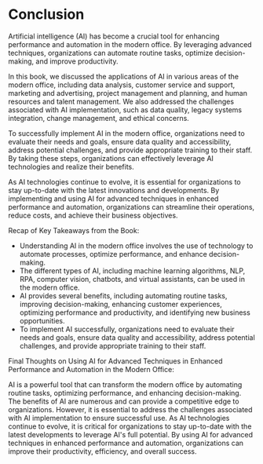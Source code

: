 # Conclusion

Artificial intelligence (AI) has become a crucial tool for enhancing performance and automation in the modern office. By leveraging advanced techniques, organizations can automate routine tasks, optimize decision-making, and improve productivity.

In this book, we discussed the applications of AI in various areas of the modern office, including data analysis, customer service and support, marketing and advertising, project management and planning, and human resources and talent management. We also addressed the challenges associated with AI implementation, such as data quality, legacy systems integration, change management, and ethical concerns.

To successfully implement AI in the modern office, organizations need to evaluate their needs and goals, ensure data quality and accessibility, address potential challenges, and provide appropriate training to their staff. By taking these steps, organizations can effectively leverage AI technologies and realize their benefits.

As AI technologies continue to evolve, it is essential for organizations to stay up-to-date with the latest innovations and developments. By implementing and using AI for advanced techniques in enhanced performance and automation, organizations can streamline their operations, reduce costs, and achieve their business objectives.

Recap of Key Takeaways from the Book:

* Understanding AI in the modern office involves the use of technology to automate processes, optimize performance, and enhance decision-making.
* The different types of AI, including machine learning algorithms, NLP, RPA, computer vision, chatbots, and virtual assistants, can be used in the modern office.
* AI provides several benefits, including automating routine tasks, improving decision-making, enhancing customer experiences, optimizing performance and productivity, and identifying new business opportunities.
* To implement AI successfully, organizations need to evaluate their needs and goals, ensure data quality and accessibility, address potential challenges, and provide appropriate training to their staff.

Final Thoughts on Using AI for Advanced Techniques in Enhanced Performance and Automation in the Modern Office:

AI is a powerful tool that can transform the modern office by automating routine tasks, optimizing performance, and enhancing decision-making. The benefits of AI are numerous and can provide a competitive edge to organizations. However, it is essential to address the challenges associated with AI implementation to ensure successful use. As AI technologies continue to evolve, it is critical for organizations to stay up-to-date with the latest developments to leverage AI's full potential. By using AI for advanced techniques in enhanced performance and automation, organizations can improve their productivity, efficiency, and overall success.